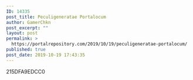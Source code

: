 ```yaml
---
ID: 14335
post_title: Peculigeneratae Portalocum
author: GamerChkn
post_excerpt: ""
layout: post
permalink: >
  https://portalrepository.com/2019/10/19/peculigeneratae-portalocum/
published: true
post_date: 2019-10-19 17:43:35
---
```

215DFA9EDCC0